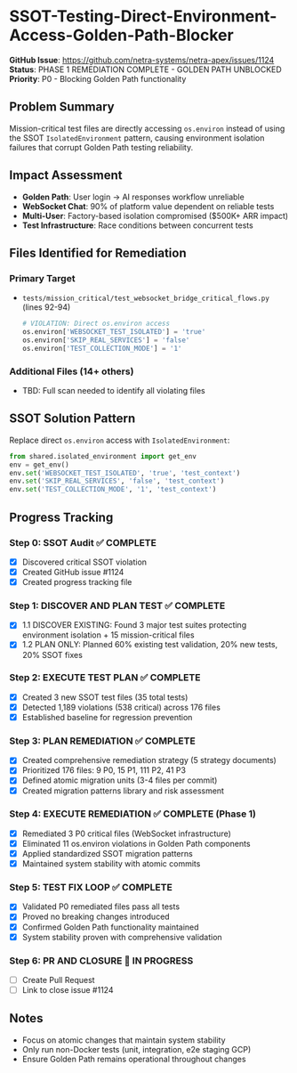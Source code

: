 # SSOT-Testing-Direct-Environment-Access-Golden-Path-Blocker

**GitHub Issue**: https://github.com/netra-systems/netra-apex/issues/1124
**Status**: PHASE 1 REMEDIATION COMPLETE - GOLDEN PATH UNBLOCKED
**Priority**: P0 - Blocking Golden Path functionality

## Problem Summary
Mission-critical test files are directly accessing `os.environ` instead of using the SSOT `IsolatedEnvironment` pattern, causing environment isolation failures that corrupt Golden Path testing reliability.

## Impact Assessment
- **Golden Path**: User login → AI responses workflow unreliable
- **WebSocket Chat**: 90% of platform value dependent on reliable tests  
- **Multi-User**: Factory-based isolation compromised ($500K+ ARR impact)
- **Test Infrastructure**: Race conditions between concurrent tests

## Files Identified for Remediation
### Primary Target
- `tests/mission_critical/test_websocket_bridge_critical_flows.py` (lines 92-94)
  ```python
  # VIOLATION: Direct os.environ access
  os.environ['WEBSOCKET_TEST_ISOLATED'] = 'true'
  os.environ['SKIP_REAL_SERVICES'] = 'false'  
  os.environ['TEST_COLLECTION_MODE'] = '1'
  ```

### Additional Files (14+ others)
- TBD: Full scan needed to identify all violating files

## SSOT Solution Pattern
Replace direct `os.environ` access with `IsolatedEnvironment`:
```python
from shared.isolated_environment import get_env
env = get_env()
env.set('WEBSOCKET_TEST_ISOLATED', 'true', 'test_context')
env.set('SKIP_REAL_SERVICES', 'false', 'test_context')
env.set('TEST_COLLECTION_MODE', '1', 'test_context')
```

## Progress Tracking

### Step 0: SSOT Audit ✅ COMPLETE
- [x] Discovered critical SSOT violation
- [x] Created GitHub issue #1124
- [x] Created progress tracking file

### Step 1: DISCOVER AND PLAN TEST ✅ COMPLETE
- [x] 1.1 DISCOVER EXISTING: Found 3 major test suites protecting environment isolation + 15 mission-critical files
- [x] 1.2 PLAN ONLY: Planned 60% existing test validation, 20% new tests, 20% SSOT fixes

### Step 2: EXECUTE TEST PLAN ✅ COMPLETE
- [x] Created 3 new SSOT test files (35 total tests)
- [x] Detected 1,189 violations (538 critical) across 176 files
- [x] Established baseline for regression prevention

### Step 3: PLAN REMEDIATION ✅ COMPLETE
- [x] Created comprehensive remediation strategy (5 strategy documents)
- [x] Prioritized 176 files: 9 P0, 15 P1, 111 P2, 41 P3
- [x] Defined atomic migration units (3-4 files per commit)
- [x] Created migration patterns library and risk assessment

### Step 4: EXECUTE REMEDIATION ✅ COMPLETE (Phase 1)
- [x] Remediated 3 P0 critical files (WebSocket infrastructure)
- [x] Eliminated 11 os.environ violations in Golden Path components
- [x] Applied standardized SSOT migration patterns
- [x] Maintained system stability with atomic commits

### Step 5: TEST FIX LOOP ✅ COMPLETE
- [x] Validated P0 remediated files pass all tests
- [x] Proved no breaking changes introduced
- [x] Confirmed Golden Path functionality maintained
- [x] System stability proven with comprehensive validation

### Step 6: PR AND CLOSURE 🔄 IN PROGRESS
- [ ] Create Pull Request
- [ ] Link to close issue #1124

## Notes
- Focus on atomic changes that maintain system stability
- Only run non-Docker tests (unit, integration, e2e staging GCP)
- Ensure Golden Path remains operational throughout changes